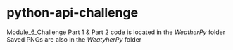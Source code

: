 # python-api-challenge
Module_6_Challenge
Part 1 & Part 2 code is located in the *WeatherPy* folder
Saved PNGs are also in the *WeatyherPy* folder 